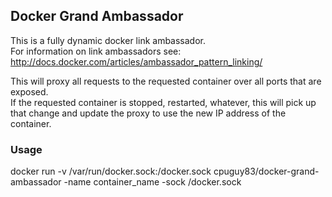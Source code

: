 ## Docker Grand Ambassador


This is a fully dynamic docker link ambassador.<br />
For information on link ambassadors see: http://docs.docker.com/articles/ambassador_pattern_linking/

This will proxy all requests to the requested container over all ports that are exposed.<br />
If the requested container is stopped, restarted, whatever, this will pick up that change and update the proxy to use the new IP address of the container.

### Usage

docker run -v /var/run/docker.sock:/docker.sock cpuguy83/docker-grand-ambassador -name container_name -sock /docker.sock

